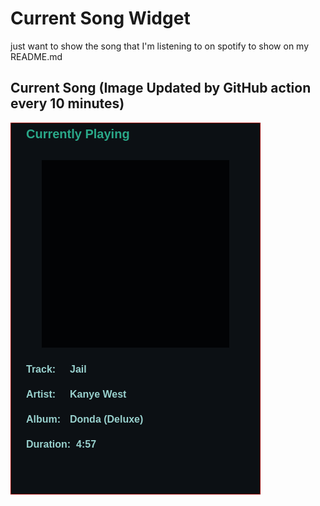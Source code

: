 # Current Song Widget
just want to show the song that I'm listening to on spotify to show on my README.md

## Current Song (Image Updated by GitHub action every 10 minutes)
![](songs-pictures/image587.png)


